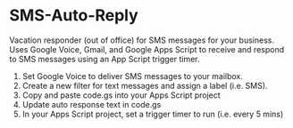 # SMS-Auto-Reply
Vacation responder (out of office) for SMS messages for your business. Uses Google Voice, Gmail, and Google Apps Script to receive and respond to SMS messages using an App Script trigger timer.

1. Set Google Voice to deliver SMS messages to your mailbox.
2. Create a new filter for text messages and assign a label (i.e. SMS).
3. Copy and paste code.gs into your Apps Script project
4. Update auto response text in code.gs
5. In your Apps Script project, set a trigger timer to run (i.e. every 5 mins)

